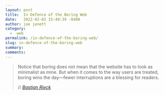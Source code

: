 ```yaml
---
layout: post
title:  In Defence of the Boring Web
date:   2022-02-01 15:49:39 -0400
author: joe jenett
category:
  -  web
permalink: /in-defence-of-the-boring-web/
slug: in-defence-of-the-boring-web
summary: 
comments: 
---
```

<blockquote class="quoteback" data-title="In Defence of the Boring Web" data-author="//Bastian Rieck" data-avatar="https://bastian.rieck.me/images/portrait_2021.webp" cite="https://bastian.rieck.me/blog/posts/2022/boring/">
	<p>
	Notice that boring does not mean that the website has to look as minimalist as mine. But when it comes to the way users are treated, boring wins the day—fewer interruptions are a blessing for readers.	
	</p>
	<footer>
		// 
		<cite>
			<a href="https://bastian.rieck.me/blog/posts/2022/boring/">Bastian Rieck</a>
		</cite>
	</footer>
</blockquote>

<a style="display:none;" href="https://brid.gy/publish/twitter"><small>(cross-posted to twitter)</small></a>
<data class="p-bridgy-omit-link" value="false"></data>